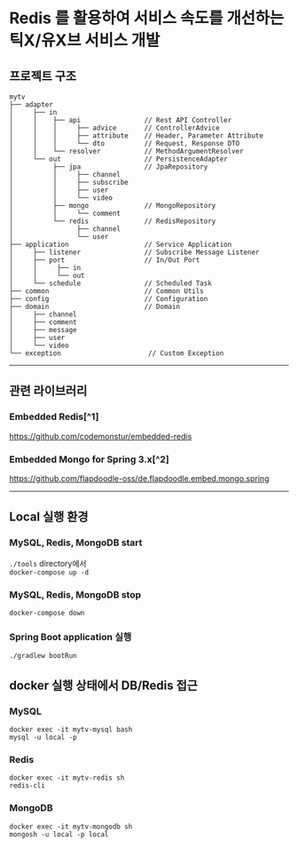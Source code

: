 # Redis 를 활용하여 서비스 속도를 개선하는 틱X/유X브 서비스 개발

## 프로젝트 구조

```
mytv
├── adapter
│     ├── in                      
│     │    ├── api                // Rest API Controller
│     │    │     ├── advice       // ControllerAdvice
│     │    │     ├── attribute    // Header, Parameter Attribute
│     │    │     └── dto          // Request, Response DTO
│     │    └── resolver           // MethodArgumentResolver
│     └── out                     // PersistenceAdapter
│          ├── jpa                // JpaRepository
│          │     ├── channel
│          │     ├── subscribe
│          │     ├── user
│          │     └── video
│          ├── mongo              // MongoRepository
│          │     └── comment
│          └── redis              // RedisRepository
│                ├── channel
│                └── user
├── application                   // Service Application
│     ├── listener                // Subscribe Message Listener
│     ├── port                    // In/Out Port
│     │     ├── in
│     │     └── out
│     └── schedule                // Scheduled Task
├── common                        // Common Utils
├── config                        // Configuration
├── domain                        // Domain
│     ├── channel
│     ├── comment
│     ├── message
│     ├── user
│     └── video
└── exception                      // Custom Exception
```        
---

## 관련 라이브러리
### Embedded Redis[^1]
https://github.com/codemonstur/embedded-redis

### Embedded Mongo for Spring 3.x[^2]
https://github.com/flapdoodle-oss/de.flapdoodle.embed.mongo.spring

---

## Local 실행 환경
### MySQL, Redis, MongoDB start
`./tools` directory에서 \
`docker-compose up -d`

### MySQL, Redis, MongoDB stop
`docker-compose down`

### Spring Boot application 실행
`./gradlew bootRun`

## docker 실행 상태에서 DB/Redis 접근
### MySQL
`docker exec -it mytv-mysql bash` \
`mysql -u local -p`

### Redis
`docker exec -it mytv-redis sh` \
`redis-cli`

### MongoDB
`docker exec -it mytv-mongodb sh` \
`mongosh -u local -p local`
